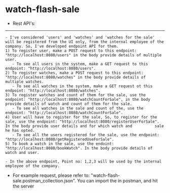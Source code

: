 # watch-flash-sale

- Rest API's:
-------------

	- I've considered 'users' and 'watches' and 'watches for the sale' will be registered from the UI only, from the internal employee of the company. So, I've developed endpoint API for them.
	1) To register user, make a POST request to this endpoint: "http://localhost:8080/users" in the body provide details of multiple user.
	   - To see all users in the system, make a GET request to this endpoint: "http://localhost:8080/users".
	2) To register watches, make a POST request to this endpoint: "http://localhost:8080/watches" in the body provide details of multiple watches.
	   - To see all watches in the system, make a GET request ot this endpoint: "http://localhost:8080/watches".
	3) To register watches and count of them for the sale, use the endpoint: "http://localhost:8080/watchCountForSale", in the body provide details of watch and count of them for the sale.
	   - To see all watches in the sale and count of the, use the endpoint: "http://localhost:8080/watchCountForSale".
	4) User will have to register for the sale, So, to register for the sale, use the endpoint: "http://localhost:8080/registerUserForSale". In the body provide user details and for which watch and 		   sale he has opted.
	   - To see all the users registered for the sale, use the endpoint: "http://localhost:8080/getRegisteredUseForSale".
	5) To book a watch in the sale, use the endoint: "http://localhost:8080/bookWatch". In the body provide details of watch and user.
	
	- In the above endpoint, Point no: 1,2,3 will be used by the internal employee of the company.
- For example request, please refer to: "watch-flash-sale.postman_collection.json". You can import the in postman, and hit the server
